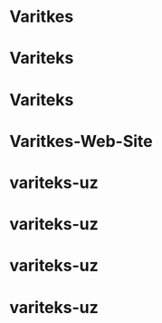 # Varitkes
# Variteks
# Variteks
# Varitkes-Web-Site
# variteks-uz
# variteks-uz
# variteks-uz
# variteks-uz
